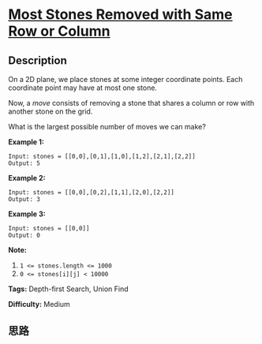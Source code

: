 # [Most Stones Removed with Same Row or Column][title]

## Description

On a 2D plane, we place stones at some integer coordinate points.  Each
coordinate point may have at most one stone.

Now, a _move_ consists of removing a stone  that shares a column or row with
another stone on the grid.

What is the largest possible number of moves we can make?



**Example 1:**
            Input: stones = [[0,0],[0,1],[1,0],[1,2],[2,1],[2,2]]    Output: 5    

**Example 2:**
            Input: stones = [[0,0],[0,2],[1,1],[2,0],[2,2]]    Output: 3    

**Example 3:**
            Input: stones = [[0,0]]    Output: 0    



**Note:**

  1. `1 <= stones.length <= 1000`
  2. `0 <= stones[i][j] < 10000`


**Tags:** Depth-first Search, Union Find

**Difficulty:** Medium

## 思路

[title]: https://leetcode.com/problems/most-stones-removed-with-same-row-or-column
